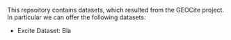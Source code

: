 This repsoitory contains datasets, which resulted from the GEOCite project.
In particular we can offer the following datasets:

- Excite Dataset: Bla
